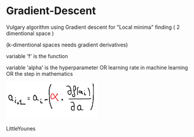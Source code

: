 # Gradient-Descent
Vulgary algorithm using Gradient descent for "Local minima" finding  ( 2 dimentional space )

(k-dimentional spaces needs gradient derivatives)

variable 'f' is the function

variable 'alpha' is the hyperparameter OR learning rate in machine learning OR the step in mathematics

<img src="gradient.png" width="250">

LittleYounes
